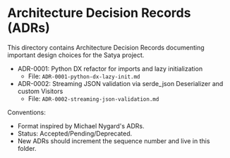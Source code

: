 # Architecture Decision Records (ADRs)

This directory contains Architecture Decision Records documenting important design choices for the Satya project.

- ADR-0001: Python DX refactor for imports and lazy initialization
  - File: `ADR-0001-python-dx-lazy-init.md`
- ADR-0002: Streaming JSON validation via serde_json Deserializer and custom Visitors
  - File: `ADR-0002-streaming-json-validation.md`

Conventions:
- Format inspired by Michael Nygard's ADRs.
- Status: Accepted/Pending/Deprecated.
- New ADRs should increment the sequence number and live in this folder.
